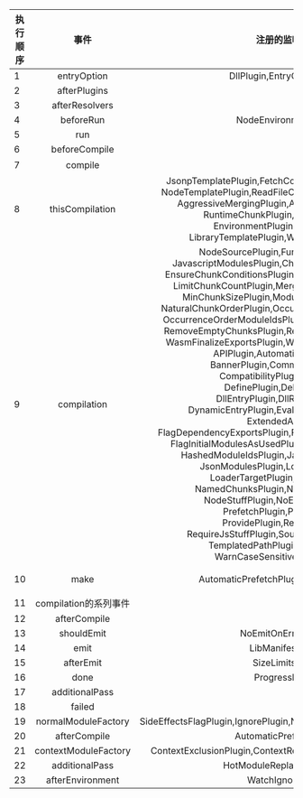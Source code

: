 执行顺序|事件|注册的监听插件|作用|备注
---|:--:|:--:|:--:|---
1|entryOption|DllPlugin,EntryOptionPlugin|
2|afterPlugins|
3|afterResolvers|
4|beforeRun|NodeEnvironmentPlugin|
5|run|
6|beforeCompile|
7|compile| | |编译
8|thisCompilation|JsonpTemplatePlugin,FetchCompileWasmTemplatePlugin<Br />NodeTemplatePlugin,ReadFileCompileWasmTemplatePlugin<Br />AggressiveMergingPlugin,AggressiveSplittingPlugin<Br />RuntimeChunkPlugin,SplitChunksPlugin<Br />EnvironmentPlugin,ExternalsPlugin<Br />LibraryTemplatePlugin,WarnNoModeSetPlugin| |
9|compilation|NodeSourcePlugin,FunctionModulePlugin<Br />JavascriptModulesPlugin,ChunkModuleIdRangePlugin<Br />EnsureChunkConditionsPlugin,FlagIncludedChunksPlugin<Br />LimitChunkCountPlugin,MergeDuplicateChunksPlugin<Br />MinChunkSizePlugin,ModuleConcatenationPlugin<Br />NaturalChunkOrderPlugin,OccurrenceOrderChunkIdsPlugin<Br />OccurrenceOrderModuleIdsPlugin,OccurrenceOrderPlugin<Br />RemoveEmptyChunksPlugin,RemoveParentModulesPlugin<Br />WasmFinalizeExportsPlugin,WebAssemblyModulesPlugin<Br />APIPlugin,AutomaticPrefetchPlugin<Br />BannerPlugin,CommonJsStuffPlugin<Br />CompatibilityPlugin,ConstPlugin<Br />DefinePlugin,DelegatedPlugin<Br />DllEntryPlugin,DllReferencePlugin<Br />DynamicEntryPlugin,EvalDevToolModulePlugin<Br />ExtendedAPIPlugin<Br />FlagDependencyExportsPlugin,FlagDependencyUsagePlugin<Br />FlagInitialModulesAsUsedPlugin,FunctionModulePlugin<Br />HashedModuleIdsPlugin,JavascriptModulesPlugin<Br />JsonModulesPlugin,LoaderOptionsPlugin<Br />LoaderTargetPlugin,MultiEntryPlugin<Br />NamedChunksPlugin,NamedModulesPlugin<Br />NodeStuffPlugin,NoEmitOnErrorsPlugin<Br />PrefetchPlugin,ProgressPlugin<Br />ProvidePlugin,RecordIdsPlugin<Br />RequireJsStuffPlugin,SourceMapDevToolPlugin<Br />TemplatedPathPlugin,UseStrictPlugin<Br />WarnCaseSensitiveModulesPlugin| |
10|make|AutomaticPrefetchPlugin,MultiEntryPlugin| |链接、打包（compilation）
11|compilation的系列事件| | |打包
12|afterCompile|
13|shouldEmit|NoEmitOnErrorsPlugin| |
14|emit|LibManifestPlugin| |
15|afterEmit|SizeLimitsPlugin|
16|done|ProgressPlugin, | |
17|additionalPass| | |
18|failed| | |
19|normalModuleFactory|SideEffectsFlagPlugin,IgnorePlugin,NormalModuleReplacementPlugin|
20|afterCompile|AutomaticPrefetchPlugin|
21|contextModuleFactory|ContextExclusionPlugin,ContextReplacementPlugin,IgnorePlugin| |
22|additionalPass|HotModuleReplacementPlugin|
23|afterEnvironment|WatchIgnorePlugin| |


